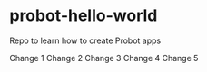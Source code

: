 # probot-hello-world
Repo to learn how to create Probot apps

Change 1
Change 2
Change 3
Change 4
Change 5
